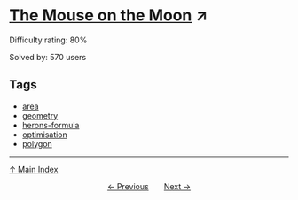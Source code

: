 # [The Mouse on the Moon](https://projecteuler.net/problem=314) ↗️

Difficulty rating: 80%

Solved by: 570 users
## Tags

- [area](../tags/area.md)
- [geometry](../tags/geometry.md)
- [herons-formula](../tags/herons-formula.md)
- [optimisation](../tags/optimisation.md)
- [polygon](../tags/polygon.md)



---

[↑ Main Index](../README.md)


<div align=center><a href='313.md'>← Previous</a> &nbsp;&nbsp; &nbsp;&nbsp;  <a href='315.md'>Next →</a></div>
